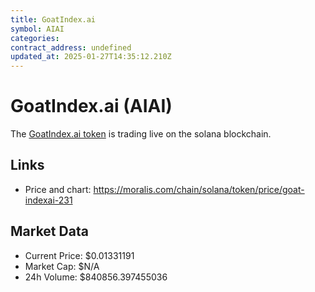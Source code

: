 ```yaml
---
title: GoatIndex.ai
symbol: AIAI
categories: 
contract_address: undefined
updated_at: 2025-01-27T14:35:12.210Z
---
```


# GoatIndex.ai (AIAI)
The [GoatIndex.ai token](https://moralis.com/chain/solana/token/price/goat-indexai-231) is trading live on the solana blockchain.

## Links
- Price and chart: https://moralis.com/chain/solana/token/price/goat-indexai-231

## Market Data
- Current Price: $0.01331191
- Market Cap: $N/A
- 24h Volume: $840856.397455036
